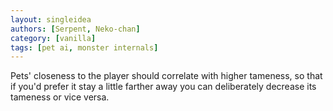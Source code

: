 ```yaml
---
layout: singleidea
authors: [Serpent, Neko-chan]
category: [vanilla]
tags: [pet ai, monster internals]
---
```

Pets' closeness to the player should correlate with higher tameness, so that if you'd prefer it stay a little farther away you can deliberately decrease its tameness or vice versa.
